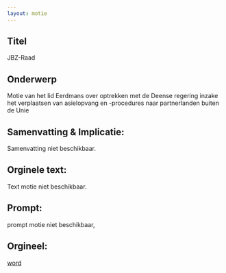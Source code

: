 ```yaml
---
layout: motie
---
```

## Titel
JBZ-Raad
## Onderwerp
Motie van het lid Eerdmans over optrekken met de Deense regering inzake het verplaatsen van asielopvang en -procedures naar partnerlanden buiten de Unie
## Samenvatting & Implicatie:
Samenvatting niet beschikbaar.
## Orginele text:
Text motie niet beschikbaar.

## Prompt:
prompt motie niet beschikbaar,
## Orgineel:
[word](https://gegevensmagazijn.tweedekamer.nl/OData/v4/2.0/Document(f88043fb-d081-4816-b4c5-0ede360a89a3)/resource)
